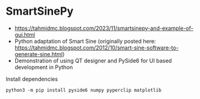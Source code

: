 # SmartSinePy
- https://tahmidmc.blogspot.com/2023/11/smartsinepy-and-example-of-gui.html
- Python adaptation of Smart Sine (originally posted here: https://tahmidmc.blogspot.com/2012/10/smart-sine-software-to-generate-sine.html)
- Demonstration of using QT designer and PySide6 for UI based development in Python

Install dependencies
```
python3 -m pip install pyside6 numpy pyperclip matplotlib
```
